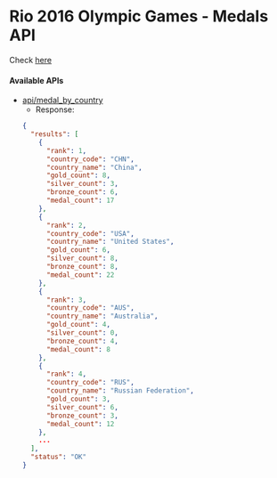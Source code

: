 # Rio 2016 Olympic Games - Medals API

Check [here](https://olympic2016.herokuapp.com)

#### Available APIs
- [api/medal_by_country ](https://olympic2016.herokuapp.com/api/medal_by_country)
  - Response: 
  ```json
  {
    "results": [
      {
        "rank": 1,
        "country_code": "CHN",
        "country_name": "China",
        "gold_count": 8,
        "silver_count": 3,
        "bronze_count": 6,
        "medal_count": 17
      },
      {
        "rank": 2,
        "country_code": "USA",
        "country_name": "United States",
        "gold_count": 6,
        "silver_count": 8,
        "bronze_count": 8,
        "medal_count": 22
      },
      {
        "rank": 3,
        "country_code": "AUS",
        "country_name": "Australia",
        "gold_count": 4,
        "silver_count": 0,
        "bronze_count": 4,
        "medal_count": 8
      },
      {
        "rank": 4,
        "country_code": "RUS",
        "country_name": "Russian Federation",
        "gold_count": 3,
        "silver_count": 6,
        "bronze_count": 3,
        "medal_count": 12
      },
      ...
    ],
    "status": "OK"
  }
  ```
